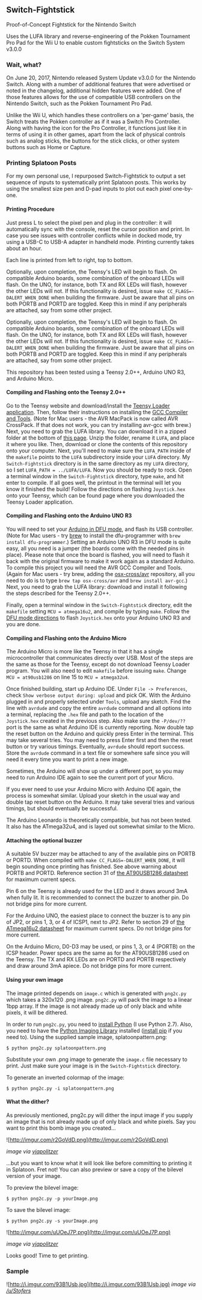 ## Switch-Fightstick
Proof-of-Concept Fightstick for the Nintendo Switch

Uses the LUFA library and reverse-engineering of the Pokken Tournament Pro Pad for the Wii U to enable custom fightsticks on the Switch System v3.0.0

### Wait, what?
On June 20, 2017, Nintendo released System Update v3.0.0 for the Nintendo Switch. Along with a number of additional features that were advertised or noted in the changelog, additional hidden features were added. One of those features allows for the use of compatible USB controllers on the Nintendo Switch, such as the Pokken Tournament Pro Pad.

Unlike the Wii U, which handles these controllers on a 'per-game' basis, the Switch treats the Pokken controller as if it was a Switch Pro Controller. Along with having the icon for the Pro Controller, it functions just like it in terms of using it in other games, apart from the lack of physical controls such as analog sticks, the buttons for the stick clicks, or other system buttons such as Home or Capture.

### Printing Splatoon Posts
For my own personal use, I repurposed Switch-Fightstick to output a set sequence of inputs to systematically print Splatoon posts. This works by using the smallest size pen and D-pad inputs to plot out each pixel one-by-one.

#### Printing Procedure
Just press L to select the pixel pen and plug in the controller: it will automatically sync with the console, reset the cursor position and print. In case you see issues with controller conflicts while in docked mode, try using a USB-C to USB-A adapter in handheld mode. Printing currently takes about an hour.

Each line is printed from left to right, top to bottom.

Optionally, upon completion, the Teensy's LED will begin to flash. On compatible Arduino boards, some combination of the onboard LEDs will flash. On the UNO, for instance, both TX and RX LEDs will flash, however the other LEDs will not. If this functionality is desired, issue `make CC_FLAGS=-DALERT_WHEN_DONE` when building the firmware. Just be aware that all pins on both PORTB and PORTD are toggled. Keep this in mind if any peripherals are attached, say from some other project.

Optionally, upon completion, the Teensy's LED will begin to flash. On compatible Arduino boards, some combination of the onboard LEDs will flash. On the UNO, for instance, both TX and RX LEDs will flash, however the other LEDs will not. If this functionality is desired, issue `make CC_FLAGS=-DALERT_WHEN_DONE` when building the firmware. Just be aware that all pins on both PORTB and PORTD are toggled. Keep this in mind if any peripherals are attached, say from some other project.

This repository has been tested using a Teensy 2.0++, Arduino UNO R3, and Arduino Micro.

#### Compiling and Flashing onto the Teensy 2.0++
Go to the Teensy website and download/install the [Teensy Loader application](https://www.pjrc.com/teensy/loader.html). Then, follow their instructions on installing the [GCC Compiler and Tools](https://www.pjrc.com/teensy/gcc.html). (Note for Mac users - the AVR MacPack is now called AVR CrossPack. If that does not work, you can try installing avr-gcc with brew.) Next, you need to grab the LUFA library. You can download it in a zipped folder at the bottom of [this page](http://www.fourwalledcubicle.com/LUFA.php). Unzip the folder, rename it `LUFA`, and place it where you like. Then, download or clone the contents of this repository onto your computer. Next, you'll need to make sure the `LUFA_PATH` inside of the `makefile` points to the `LUFA` subdirectory inside your `LUFA` directory. My `Switch-Fightstick` directory is in the same directory as my `LUFA` directory, so I set `LUFA_PATH = ../LUFA/LUFA`.
Now you should be ready to rock. Open a terminal window in the `Switch-Fightstick` directory, type `make`, and hit enter to compile. If all goes well, the printout in the terminal will let you know it finished the build! Follow the directions on flashing `Joystick.hex` onto your Teensy, which can be found page where you downloaded the Teensy Loader application.

#### Compiling and Flashing onto the Arduino UNO R3
You will need to set your [Arduino in DFU mode](https://www.arduino.cc/en/Hacking/DFUProgramming8U2), and flash its USB controller. (Note for Mac users - try [brew](https://brew.sh/index_it.html) to install the dfu-programmer with `brew install dfu-programmer`.) Setting an Arduino UNO R3 in DFU mode is quite easy, all you need is a jumper (the boards come with the needed pins in place). Please note that once the board is flashed, you will need to flash it back with the original firmware to make it work again as a standard Arduino. To compile this project you will need the AVR GCC Compiler and Tools. (Again for Mac users - try brew, adding the [osx-cross/avr](osx-cross/avr) repository, all you need to do is to type `brew tap osx-cross/avr` and `brew install avr-gcc`.) Next, you need to grab the LUFA library: download and install it following the steps described for the Teensy 2.0++.

Finally, open a terminal window in the `Switch-Fightstick` directory, edit the `makefile` setting `MCU = atmega16u2`, and compile by typing `make`. Follow the [DFU mode directions](https://www.arduino.cc/en/Hacking/DFUProgramming8U2) to flash `Joystick.hex` onto your Arduino UNO R3 and you are done.

#### Compiling and Flashing onto the Arduino Micro
The Arduino Micro is more like the Teensy in that it has a single microcontroller that communicates directly over USB. Most of the steps are the same as those for the Teensy, except do not download Teensy Loader program. You will also need to edit `makefile` before issuing `make`. Change `MCU = at90usb1286` on line 15 to `MCU = atmega32u4`.

Once finished building, start up Arduino IDE. Under `File -> Preferences`, check `Show verbose output during: upload` and pick OK. With the Arduino plugged in and properly selected under `Tools`, upload any sketch. Find the line with `avrdude` and copy the entire `avrdude` command and all options into a terminal, replacing the `.hex` file and path to the location of the `Joystick.hex` created in the previous step. Also make sure the `-P/dev/??` port is the same as what Arduino IDE is currently reporting. Now double tap the reset button on the Arduino and quickly press Enter in the terminal. This may take several tries. You may need to press Enter first and then the reset button or try various timings. Eventually, `avrdude` should report success. Store the `avrdude` command in a text file or somewhere safe since you will need it every time you want to print a new image.

Sometimes, the Arduino will show up under a different port, so you may need to run Arduino IDE again to see the current port of your Micro.

If you ever need to use your Arduino Micro with Arduino IDE again, the process is somewhat similar. Upload your sketch in the usual way and double tap reset button on the Arduino. It may take several tries and various timings, but should eventually be successful.

The Arduino Leonardo is theoretically compatible, but has not been tested. It also has the ATmega32u4, and is layed out somewhat similar to the Micro.

#### Attaching the optional buzzer
A suitable 5V buzzer may be attached to any of the available pins on PORTB or PORTD. When compiled with `make CC_FLAGS=-DALERT_WHEN_DONE`, it will begin sounding once printing has finished. See above warning about PORTB and PORTD. Reference section 31 of [the AT90USB1286 datasheet](http://www.atmel.com/images/doc7593.pdf) for maximum current specs.

Pin 6 on the Teensy is already used for the LED and it draws around 3mA when fully lit. It is recommended to connect the buzzer to another pin. Do not bridge pins for more current.

For the Arduino UNO, the easiest place to connect the buzzer is to any pin of JP2, or pins 1, 3, or 4 of ICSP1, next to JP2. Refer to section 29 of [the ATmega16u2 datasheet](http://www.atmel.com/Images/Atmel-7766-8-bit-AVR-ATmega16U4-32U4_Datasheet.pdf) for maximum current specs. Do not bridge pins for more current.

On the Arduino Micro, D0-D3 may be used, or pins 1, 3, or 4 (PORTB) on the ICSP header. Power specs are the same as for the AT90USB1286 used on the Teensy. The TX and RX LEDs are on PORTD and PORTB respectively and draw around 3mA apiece. Do not bridge pins for more current.

#### Using your own image
The image printed depends on `image.c` which is generated with `png2c.py` which takes a 320x120 .png image. `png2c.py` will pack the image to a linear 1bpp array. If the image is not already made up of only black and white pixels, it will be dithered.

In order to run `png2c.py`, you need to [install Python](https://www.python.org/downloads/) (I use Python 2.7). Also, you need to have the [Python Imaging Library](https://pillow.readthedocs.io/en/3.0.0/installation.html) installed ([install pip](https://pip.pypa.io/en/stable/installing/#do-i-need-to-install-pip) if you need to).
Using the supplied sample image, splatoonpattern.png:

```
$ python png2c.py splatoonpattern.png
```
Substitute your own .png image to generate the `image.c` file necessary to print. Just make sure your image is in the `Switch-Fightstick` directory.

To generate an inverted colormap of the image:

```
$ python png2c.py -i splatoonpattern.png
```

#### What the dither?
As previously mentioned, png2c.py will dither the input image if you supply an image that is not already made up of only black and white pixels. Say you want to print this bomb image you created...

![http://imgur.com/r2GoVdD.png](http://imgur.com/r2GoVdD.png)

*image via [vjapolitzer](https://github.com/vjapolitzer)*

...but you want to know what it will look like before committing to printing it in Splatoon. Fret not! You can also preview or save a copy of the bilevel version of your image.

To preview the bilevel image:

```
$ python png2c.py -p yourImage.png
```

To save the bilevel image:

```
$ python png2c.py -s yourImage.png
```

![http://imgur.com/uUOeJ7P.png](http://imgur.com/uUOeJ7P.png)

*image via [vjapolitzer](https://github.com/vjapolitzer)*

Looks good! Time to get printing.

### Sample
![http://i.imgur.com/93B1Usb.jpg](http://i.imgur.com/93B1Usb.jpg)
*image via [/u/Stofers](https://www.reddit.com/user/Stofers)*
